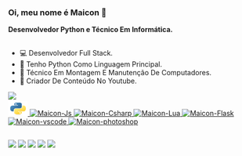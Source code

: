 ### Oi, meu nome é Maicon 👋
**Desenvolvedor Python e Técnico Em Informática.**
##
- 💻 Desenvolvedor Full Stack.
- 🐍 Tenho Python Como Linguagem Principal.
- 🔧 Técnico Em Montagem E Manutenção De Computadores.
- 🎥 Criador De Conteúdo No Youtube.

<div>
  <a href="https://github.com/MaiconDuarte1">
  <img height="180em" src="https://github-readme-stats.vercel.app/api?username=MaiconDuarte1&show_icons=true&theme=dark&include_all_commits=true">
</div>

<div style"display: incline_block">
  <img align"center" alt="Maicon-Python" height="30" width="40" src="https://raw.githubusercontent.com/devicons/devicon/master/icons/python/python-original.svg">
  <img align"center" alt="Maicon-Js" height="30" width="40" src="https://cdn.jsdelivr.net/gh/devicons/devicon/icons/javascript/javascript-original.svg">
  <img align"center" alt="Maicon-Csharp" height="30" width="40" src="https://cdn.jsdelivr.net/gh/devicons/devicon/icons/csharp/csharp-original.svg">
  <img align"center" alt="Maicon-Lua" height="30" width="40" src="https://cdn.jsdelivr.net/gh/devicons/devicon/icons/lua/lua-plain-wordmark.svg">
  <img align"center" alt="Maicon-Flask" height="30" width="40" src="https://cdn.jsdelivr.net/gh/devicons/devicon/icons/flask/flask-original.svg">
  <img align"center" alt="Maicon-vscode" height="30" width="40" src="https://cdn.jsdelivr.net/gh/devicons/devicon/icons/vscode/vscode-original.svg">
  <img align"center" alt="Maicon-photoshop" height="30" width="40" src="https://cdn.jsdelivr.net/gh/devicons/devicon/icons/photoshop/photoshop-plain.svg">
</div>

##

<div>
 <a href="https://www.youtube.com/@pythonjunior" target="_blank"><img src="https://img.shields.io/badge/YouTube-FF0000?style=for-the-badge&logo=youtube&logoColor=white" target="-blank"></a>
  <a href="https://www.instagram.com/paikin1/" target="_blank"><img src="https://img.shields.io/badge/Instagram-E4405F?style=for-the-badge&logo=instagram&logoColor=white" target="-blank"></a>
  <a href="https://www.twitch.tv/paikin1" target="_blank"><img src="https://img.shields.io/badge/Twitch-9146FF?style=for-the-badge&logo=twitch&logoColor=white" target="-blank"></a>
  <a href="https://www.linkedin.com/in/maicon-duarte-9bba99258/" target="_blank"><img src="https://img.shields.io/badge/LinkedIn-0077B5?style=for-the-badge&logo=linkedin&logoColor=white" target="-blank"></a>
  <a href="maiconduarte017@gmail.com" target="_blank"><img src="https://img.shields.io/badge/Gmail-D14836?style=for-the-badge&logo=gmail&logoColor=white" target="-blank"></a>
</div>
